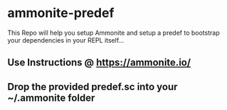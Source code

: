 # ammonite-predef
This Repo will help you setup Ammonite and setup a predef to bootstrap your dependencies in your REPL itself...

## Use Instructions @ https://ammonite.io/
## Drop the provided predef.sc into your ~/.ammonite folder
